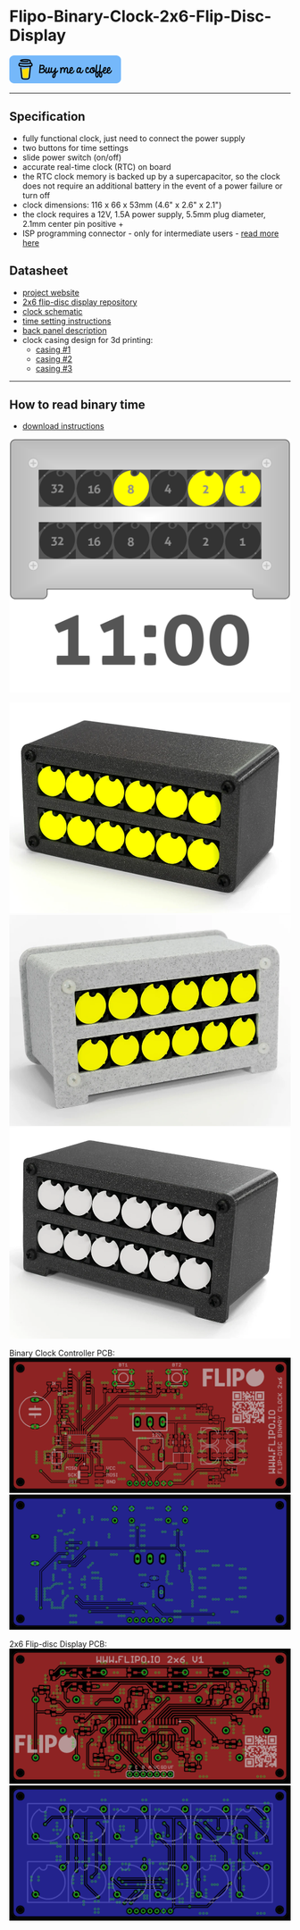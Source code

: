 # Flipo-Binary-Clock-2x6-Flip-Disc-Display
<a href="https://www.buymeacoffee.com/marcinsaj"><img src="https://github.com/marcinsaj/marcinsaj/blob/main/Buy-me-a-coffee.png" /></a>

---
## Specification
- fully functional clock, just need to connect the power supply
- two buttons for time settings
- slide power switch (on/off)
- accurate real-time clock (RTC) on board
- the RTC clock memory is backed up by a supercapacitor, so the clock does not require an additional battery in the event of a power failure or turn off
- clock dimensions: 116 x 66 x 53mm (4.6" x 2.6" x 2.1")
- the clock requires a 12V, 1.5A power supply, 5.5mm plug diameter, 2.1mm center pin positive +
- ISP programming connector - only for intermediate users - [read more here](https://github.com/marcinsaj/Flipo-Binary-Clock-2x6-Flip-Disc-Display/blob/main/datasheet/how-to-update-code.md)

## Datasheet
  - [project website](https://flipo.io/project/flip-disc-binary-clock/)
  - [2x6 flip-disc display repository](https://github.com/marcinsaj/Flipo-2x6-Flip-Disc-Display)
  - [clock schematic](https://github.com/marcinsaj/Flipo-Binary-Clock-2x6-Flip-Disc-Display/raw/main/datasheet/Flip-disc-2x6-Binary-Clock-Schematic.pdf)
  - [time setting instructions](https://github.com/marcinsaj/Flipo-Binary-Clock-2x6-Flip-Disc-Display/raw/main/datasheet/Time-Settings-2x6-Flip-disc-Binary-Clock.pdf)
  - [back panel description](https://github.com/marcinsaj/Flipo-Binary-Clock-2x6-Flip-Disc-Display/raw/main/datasheet/Back-Panel-2x6-Flip-disc-Binary-Clock.pdf)
  - clock casing design for 3d printing: 
    - [casing #1](https://www.printables.com/model/1025287-no1-3d-printed-casing-for-flip-disc-binary-clock)
    - [casing #2](https://www.printables.com/model/1025303-no2-3d-printed-casing-for-flip-disc-binary-clock)
    - [casing #3](https://www.printables.com/model/1027025-no3-3d-printed-casing-for-flip-disc-binary-clock)
    
---

## How to read binary time
- [download instructions](https://github.com/marcinsaj/Flipo-Binary-Clock-2x6-Flip-Disc-Display/raw/main/datasheet/How-to-Read-2x6-Flip-disc-Binary-Clock.pdf)
  
![How to read binary time](https://github.com/marcinsaj/Flipo-Binary-Clock-2x6-Flip-Disc-Display/blob/main/extras/How-to-Read-2x6-Flip-disc-Binary-Clock-Time.gif)

![#1 Clock Casing](https://github.com/marcinsaj/Flipo-Binary-Clock-2x6-Flip-Disc-Display/blob/main/extras/01-3D-Printed-Casing-for-Flip-disc-Binary-Clock.webp)
![#2 Clock Casing](https://github.com/marcinsaj/Flipo-Binary-Clock-2x6-Flip-Disc-Display/blob/main/extras/02-3D-Printed-Casing-for-Flip-disc-Binary-Clock.webp)
![#3 Clock Casing](https://github.com/marcinsaj/Flipo-Binary-Clock-2x6-Flip-Disc-Display/blob/main/extras/03-3D-Printed-Casing-for-Flip-disc-Binary-Clock.webp)

Binary Clock Controller PCB:
![Binary Clock Controller PCB](https://github.com/marcinsaj/Flipo-Binary-Clock-2x6-Flip-Disc-Display/blob/main/extras/top-binary-clock-2x6-flip-disc-display-pcb.png)
![Binary Clock Controller PCB](https://github.com/marcinsaj/Flipo-Binary-Clock-2x6-Flip-Disc-Display/blob/main/extras/bottom-binary-clock-2x6-flip-disc-display-pcb.png)

2x6 Flip-disc Display PCB:
![2x6 Flip-disc Display PCB](https://github.com/marcinsaj/Flipo-Binary-Clock-2x6-Flip-Disc-Display/blob/main/extras/top-2x6-flip-disc-display-pcb.png)
![2x6 Flip-disc Display PCB](https://github.com/marcinsaj/Flipo-Binary-Clock-2x6-Flip-Disc-Display/blob/main/extras/bottom-2x6-flip-disc-display-pcb.png)
